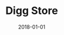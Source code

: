 ---
layout: site
title: "Digg Store"
date: 2018-01-01
categories: [lifestyle]
version: 1.3.15
major: 1
minor: 3
patch: 15
slug: digg-store
link: https://store.digg.com/
permalink: /sites/:slug
---